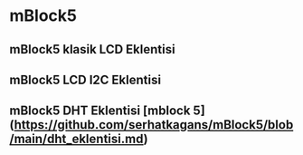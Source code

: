 # mBlock5
## mBlock5 klasik LCD  Eklentisi
## mBlock5 LCD I2C Eklentisi
## mBlock5 DHT Eklentisi [mblock 5] (https://github.com/serhatkagans/mBlock5/blob/main/dht_eklentisi.md)


